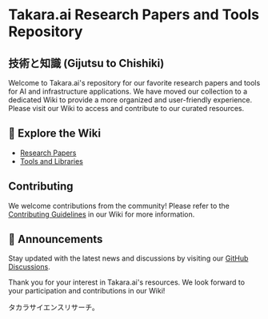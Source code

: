 # Takara.ai Research Papers and Tools Repository

## 技術と知識 (Gijutsu to Chishiki)

Welcome to Takara.ai's repository for our favorite research papers and tools for AI and infrastructure applications. We have moved our collection to a dedicated Wiki to provide a more organized and user-friendly experience. Please visit our Wiki to access and contribute to our curated resources.

## 📖 Explore the Wiki

- [Research Papers](/wiki)
- [Tools and Libraries](/wiki)

## Contributing

We welcome contributions from the community! Please refer to the [Contributing Guidelines](/wiki/Contributing) in our Wiki for more information.

## 📢 Announcements

Stay updated with the latest news and discussions by visiting our [GitHub Discussions](../discussions).

Thank you for your interest in Takara.ai's resources. We look forward to your participation and contributions in our Wiki!

タカラサイエンスリサーチ。

